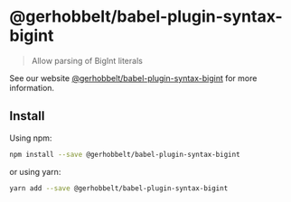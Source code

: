# @gerhobbelt/babel-plugin-syntax-bigint

> Allow parsing of BigInt literals

See our website [@gerhobbelt/babel-plugin-syntax-bigint](https://babeljs.io/docs/en/next/babel-plugin-syntax-bigint.html) for more information.

## Install

Using npm:

```sh
npm install --save @gerhobbelt/babel-plugin-syntax-bigint
```

or using yarn:

```sh
yarn add --save @gerhobbelt/babel-plugin-syntax-bigint
```
